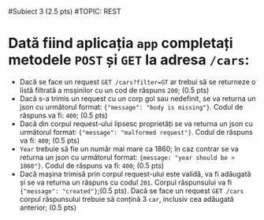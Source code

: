 #Subiect 3 (2.5 pts)
#TOPIC: REST

# Dată fiind aplicația `app` completați metodele `POST` și `GET` la adresa `/cars`:

- Dacă se face un request `GET /cars?filter=GT` ar trebui să se returneze o listă filtrată a msșinilor cu un cod de răspuns `200`; (0.5 pts)
- Dacă s-a trimis un request cu un corp gol sau nedefinit, se va returna un json cu următorul format: `{"message": "body is missing"}`. Codul de răspuns va fi: `400`; (0.5 pts)
- Dacă din corpul request-ului lipsesc proprietăți se va returna un json cu următorul format: `{"message": "malformed request"}`. Codul de răspuns va fi: `400`; (0.5 pts)
- `Year` trebuie să fie un număr mai mare ca 1860; în caz contrar se va returna un json cu următorul format: `{message: "year should be > 1860"}`. Codul de răspuns va fi: `400`; (0.5 pts)
- Dacă mașina trimisă prin corpul request-ului este validă, va fi adăugată și se va returna un răspuns cu  codul `201`. Corpul răspunsului va fi `{"message": "created"}`;(0.5 pts). Dacă se face un request `GET /cars` corpul răspunsului trebuie să conțină 3 `car`, inclusiv cea adăugată anterior; (0.5 pts)
